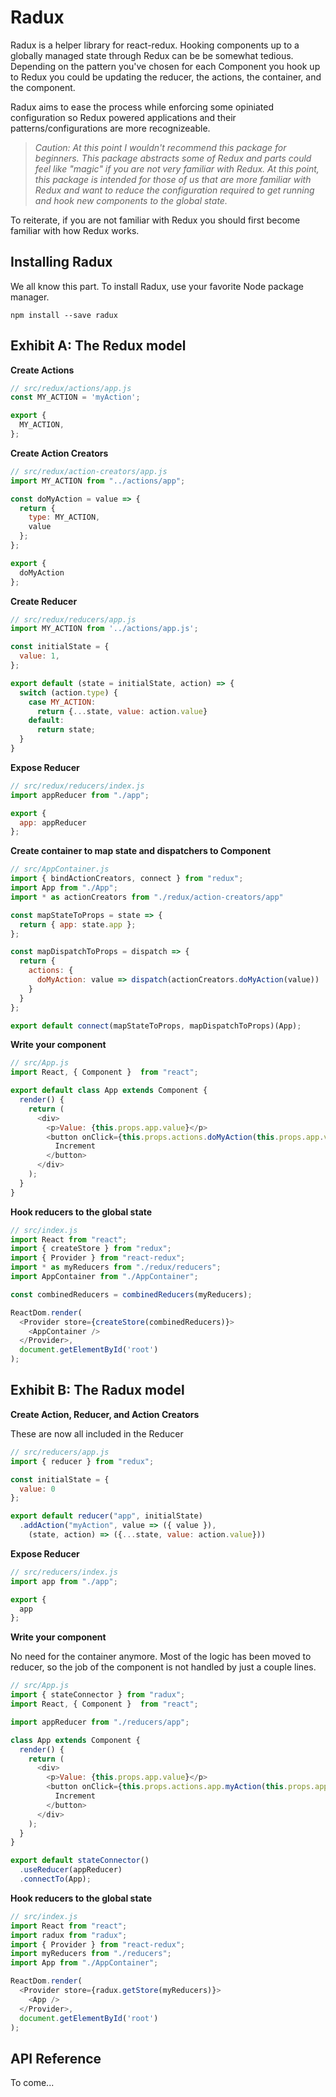 # Radux
Radux is a helper library for react-redux. Hooking components up to a globally managed
state through Redux can be be somewhat tedious. Depending on the pattern you've chosen
for each Component you hook up to Redux you could be updating the reducer, the actions,
the container, and the component.

Radux aims to ease the process while enforcing some opiniated configuration so
Redux powered applications and their patterns/configurations are more recognizeable.

> _Caution: At this point I wouldn't recommend this package for beginners. This package
abstracts some of Redux and parts could feel like "magic" if you are not very familiar
with Redux. At this point, this package is intended for those of us that are more familiar
with Redux and want to reduce the configuration required to get running and hook new components
to the global state._

To reiterate, if you are not familiar with Redux you should first become familiar with how
Redux works.

## Installing Radux
We all know this part. To install Radux, use your favorite Node package manager.
```shell
npm install --save radux
```
## Exhibit A: The Redux model
**Create Actions**
```javascript
// src/redux/actions/app.js 
const MY_ACTION = 'myAction'; 

export {
  MY_ACTION,
};
```
**Create Action Creators**
```javascript
// src/redux/action-creators/app.js 
import MY_ACTION from "../actions/app";

const doMyAction = value => {
  return {
    type: MY_ACTION,
    value
  };
};

export {
  doMyAction
};
```
**Create Reducer**
```javascript
// src/redux/reducers/app.js 
import MY_ACTION from '../actions/app.js';

const initialState = {
  value: 1,
};

export default (state = initialState, action) => {
  switch (action.type) {
    case MY_ACTION:
      return {...state, value: action.value}
    default:
      return state;
  }
}
```
**Expose Reducer**
```javascript
// src/redux/reducers/index.js 
import appReducer from "./app";

export {
  app: appReducer
};
```
**Create container to map state and dispatchers to Component**
```javascript
// src/AppContainer.js
import { bindActionCreators, connect } from "redux";
import App from "./App";
import * as actionCreators from "./redux/action-creators/app"

const mapStateToProps = state => {
  return { app: state.app };
};

const mapDispatchToProps = dispatch => {
  return { 
    actions: {
      doMyAction: value => dispatch(actionCreators.doMyAction(value))
    }
  }
};

export default connect(mapStateToProps, mapDispatchToProps)(App);
```
**Write your component**
```javascript
// src/App.js 
import React, { Component }  from "react";

export default class App extends Component {
  render() {
    return (
      <div>
        <p>Value: {this.props.app.value}</p>
        <button onClick={this.props.actions.doMyAction(this.props.app.value + 1)}>
          Increment
        </button>
      </div>
    );
  }
}
```
**Hook reducers to the global state**
```javascript
// src/index.js 
import React from "react";
import { createStore } from "redux";
import { Provider } from "react-redux";
import * as myReducers from "./redux/reducers";
import AppContainer from "./AppContainer";

const combinedReducers = combinedReducers(myReducers);

ReactDom.render(
  <Provider store={createStore(combinedReducers)}>
    <AppContainer />
  </Provider>,
  document.getElementById('root')
);
```
## Exhibit B: The Radux model
**Create Action, Reducer, and Action Creators**

These are now all included in the Reducer
```javascript
// src/reducers/app.js 
import { reducer } from "redux";

const initialState = {
  value: 0
};

export default reducer("app", initialState)
  .addAction("myAction", value => ({ value }),
    (state, action) => ({...state, value: action.value}))
```
**Expose Reducer**
```javascript
// src/reducers/index.js 
import app from "./app";

export {
  app
};
```
**Write your component**

No need for the container anymore. Most of the logic has been moved to reducer, so the job of the component
is not handled by just a couple lines.
```javascript
// src/App.js 
import { stateConnector } from "radux";
import React, { Component }  from "react";

import appReducer from "./reducers/app";

class App extends Component {
  render() {
    return (
      <div>
        <p>Value: {this.props.app.value}</p>
        <button onClick={this.props.actions.app.myAction(this.props.app.value + 1)}>
          Increment
        </button>
      </div>
    );
  }
}

export default stateConnector()
  .useReducer(appReducer)
  .connectTo(App);
```
**Hook reducers to the global state**
```javascript
// src/index.js 
import React from "react";
import radux from "radux";
import { Provider } from "react-redux";
import myReducers from "./reducers";
import App from "./AppContainer";

ReactDom.render(
  <Provider store={radux.getStore(myReducers)}>
    <App />
  </Provider>,
  document.getElementById('root')
);
```
## API Reference
To come...
